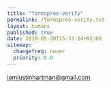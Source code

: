 ```yaml
---
title: "formspree-verify"
permalink: /formspree-verify.txt
layout: humans
published: true
date: 2018-05-30T15:33:14+02:00
sitemap: 
  changefreq: never
  priority: 0.0
---
```

iamjustinhartman@gmail.com
